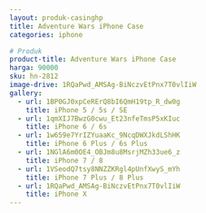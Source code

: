 ```yaml
---
layout: produk-casinghp
title: Adventure Wars iPhone Case
categories: iphone

# Produk
product-title: Adventure Wars iPhone Case
harga: 90000
sku: hn-2812
image-drive: 1RQaPwd_AMSAg-BiNczvEtPnx7T0vlIiW
gallery:
  - url: 1BP0GJ0xpCeRErQ8bI6QmH19tp_R_dw0g
    title: iPhone 5 / 5s / SE
  - url: 1qmXIJ7BwzG0cwu_Et23nfeTmsP5xKIuc
    title: iPhone 6 / 6s
  - url: 1w659e7YrIZYuaaKc_9NcqDWXJkdLShHK
    title: iPhone 6 Plus / 6s Plus
  - url: 1NGlA6m0OE4_OBJm8u8MsrjMZh33ue6_z
    title: iPhone 7 / 8
  - url: 1VSeodQ7tsy8NNZZKRgl4pUnfXwyS_mYh
    title: iPhone 7 Plus / 8 Plus
  - url: 1RQaPwd_AMSAg-BiNczvEtPnx7T0vlIiW
    title: iPhone X
---
```

